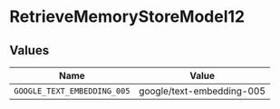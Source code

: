 # RetrieveMemoryStoreModel12


## Values

| Name                        | Value                       |
| --------------------------- | --------------------------- |
| `GOOGLE_TEXT_EMBEDDING_005` | google/text-embedding-005   |